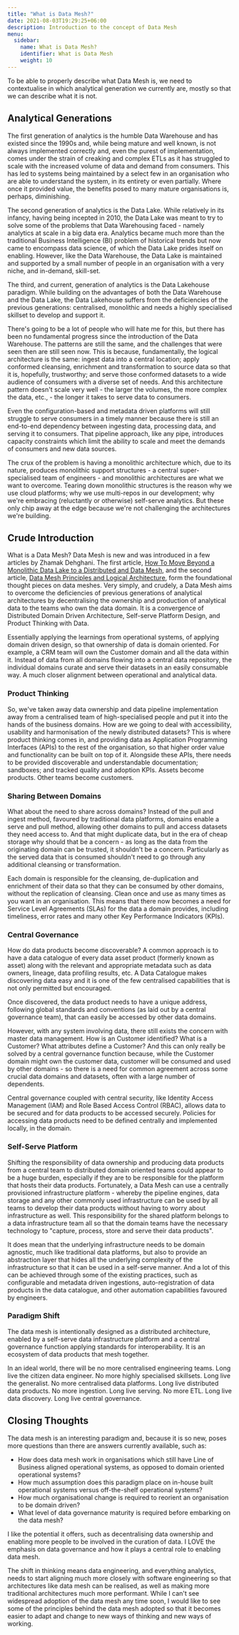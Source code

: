 ```yaml
---
title: "What is Data Mesh?"
date: 2021-08-03T19:29:25+06:00
description: Introduction to the concept of Data Mesh
menu:
  sidebar:
    name: What is Data Mesh?
    identifier: What is Data Mesh
    weight: 10
---
```


To be able to properly describe what Data Mesh is, we need to contextualise in which analytical generation we currently are, mostly so that we can describe what it is not. 

## Analytical Generations

The first generation of analytics is the humble Data Warehouse and has existed since the 1990s and, while being mature and well known, is not always implemented correctly and, even the purest of implementation, comes under the strain of creaking and complex ETLs as it has struggled to scale with the increased volume of data and demand from consumers. This has led to systems being maintained by a select few in an organisation who are able to understand the system, in its entirety or even partially. Where once it provided value, the benefits posed to many mature organisations is, perhaps, diminishing. 

The second generation of analytics is the Data Lake. While relatively in its infancy, having being incepted in 2010, the Data Lake was meant to try to solve some of the problems that Data Warehousing faced - namely analytics at scale in a big data era. Analytics became much more than the traditional Business Intelligence (BI) problem of historical trends but now came to encompass data science, of which the Data Lake prides itself on enabling. However, like the Data Warehouse, the Data Lake is maintained and supported by a small number of people in an organisation with a very niche, and in-demand, skill-set. 

The third, and current, generation of analytics is the Data Lakehouse paradigm. While building on the advantages of both the Data Warehouse and the Data Lake, the Data Lakehouse suffers from the deficiencies of the previous generations: centralised, monolithic and needs a highly specialised skillset to develop and support it.

There's going to be a lot of people who will hate me for this, but there has been no fundamental progress since the introduction of the Data Warehouse. The patterns are still the same, and the challenges that were seen then are still seen now. This is because, fundamentally, the logical architecture is the same: ingest data into a central location; apply conformed cleansing, enrichment and transformation to source data so that it is, hopefully, trustworthy; and serve those conformed datasets to a wide audience of consumers with a diverse set of needs. And this architecture pattern doesn't scale very well - the larger the volumes, the more complex the data, etc., - the longer it takes to serve data to consumers.

Even the configuration-based and metadata driven platforms will still struggle to serve consumers in a timely manner because there is still an end-to-end dependency between ingesting data, processing data, and serving it to consumers. That pipeline approach, like any pipe, introduces capacity constraints which limit the ability to scale and meet the demands of consumers and new data sources. 

The crux of the problem is having a monolithic architecture which, due to its nature, produces monolithic support structures - a central super-specialised team of engineers - and monolithic architectures are what we want to overcome. Tearing down monolithic structures is the reason why we use cloud platforms; why we use multi-repos in our development; why we're embracing (reluctantly or otherwise) self-serve analytics. But these only chip away at the edge because we're not challenging the architectures we're building. 

## Crude Introduction

What is a Data Mesh? Data Mesh is new and was introduced in a few articles by Zhamak Dehghani. The first article, [How To Move Beyond a Monolithic Data Lake to a Distributed and Data Mesh](https://martinfowler.com/articles/data-monolith-to-mesh.html), and the second article, [Data Mesh Principles and Logical Architecture](https://martinfowler.com/articles/data-mesh-principles.html), form the foundational thought pieces on data meshes. Very simply, and crudely, a Data Mesh aims to overcome the deficiencies of previous generations of analytical architectures by decentralising the ownership and production of analytical data to the teams who own the data domain. It is a convergence of Distributed Domain Driven Architecture, Self-serve Platform Design, and Product Thinking with Data. 

Essentially applying the learnings from operational systems, of applying domain driven design, so that ownership of data is domain oriented. For example, a CRM team will own the Customer domain and all the data within it. Instead of data from all domains flowing into a central data repository, the individual domains curate and serve their datasets in an easily consumable way. A much closer alignment between operational and analytical data. 

### Product Thinking

So, we've taken away data ownership and data pipeline implementation away from a centralised team of high-specialised people and put it into the hands of the business domains. How are we going to deal with accessibility, usability and harmonisation of the newly distributed datasets? This is where product thinking comes in, and providing data as Application Programming Interfaces (APIs) to the rest of the organisation, so that higher order value and functionality can be built on top of it. Alongside these APIs, there needs to be provided discoverable and understandable documentation; sandboxes; and tracked quality and adoption KPIs. Assets become products. Other teams become customers. 

### Sharing Between Domains

What about the need to share across domains? Instead of the pull and ingest method, favoured by traditional data platforms, domains enable a serve and pull method, allowing other domains to pull and access datasets they need access to. And that might duplicate data, but in the era of cheap storage why should that be a concern - as long as the data from the originating domain can be trusted, it shouldn't be a concern. Particularly as the served data that is consumed shouldn't need to go through any additional cleansing or transformation. 

Each domain is responsible for the cleansing, de-duplication and enrichment of their data so that they can be consumed by other domains, without the replication of cleansing. Clean once and use as many times as you want in an organisation. This means that there now becomes a need for Service Level Agreements (SLAs) for the data a domain provides, including timeliness, error rates and many other Key Performance Indicators (KPIs).

### Central Governance

How do data products become discoverable? A common approach is to have a data catalogue of every data asset product (formerly known as asset) along with the relevant and appropriate metadata such as data owners, lineage, data profiling results, etc. A Data Catalogue makes discovering data easy and it is one of the few centralised capabilities that is not only permitted but encouraged.

Once discovered, the data product needs to have a unique address, following global standards and conventions (as laid out by a central governance team), that can easily be accessed by other data domains. 

However, with any system involving data, there still exists the concern with master data management. How is an Customer identified? What is a Customer? What attributes define a Customer? And this can only really be solved by a central governance function because, while the Customer domain might own the customer data, customer will be consumed and used by other domains - so there is a need for common agreement across some crucial data domains and datasets, often with a large number of dependents.

Central governance coupled with central security, like Identity Access Management (IAM) and Role Based Access Control (RBAC), allows data to be secured and for data products to be accessed securely. Policies for accessing data products need to be defined centrally and implemented locally, in the domain.

### Self-Serve Platform

Shifting the responsibility of data ownership and producing data products from a central team to distributed domain oriented teams could appear to be a huge burden, especially if they are to be responsible for the platform that hosts their data products. Fortunately, a Data Mesh can use a centrally provisioned infrastructure platform - whereby the pipeline engines, data storage and any other commonly used infrastructure can be used by all teams to develop their data products without having to worry about infrastructure as well. This responsibility for the shared platform belongs to a data infrastructure team all so that the domain teams have the necessary technology to "capture, process, store and serve their data products". 

It does mean that the underlying infrastructure needs to be domain agnostic, much like traditional data platforms, but also to provide an abstraction layer that hides all the underlying complexity of the infrastructure so that it can be used in a self-serve manner. And a lot of this can be achieved through some of the existing practices, such as configurable and metadata driven ingestions, auto-registration of data products in the data catalogue, and other automation capabilities favoured by engineers. 

### Paradigm Shift

The data mesh is intentionally designed as a distributed architecture, enabled by a self-serve data infrastructure platform and a central governance function applying standards for interoperability. It is an ecosystem of data products that mesh together. 

In an ideal world, there will be no more centralised engineering teams. Long live the citizen data engineer. No more highly specialised skillsets. Long live the generalist. No more centralised data platforms. Long live distributed data products. No more ingestion. Long live serving. No more ETL. Long live data discovery. Long live central governance. 

## Closing Thoughts

The data mesh is an interesting paradigm and, because it is so new, poses more questions than there are answers currently available, such as: 

- How does data mesh work in organisations which still have Line of Business aligned operational systems, as opposed to domain oriented operational systems?
- How much assumption does this paradigm place on in-house built operational systems versus off-the-shelf operational systems?
- How much organisational change is required to reorient an organisation to be domain driven? 
- What level of data governance maturity is required before embarking on the data mesh?

I like the potential it offers, such as decentralising data ownership and enabling more people to be involved in the curation of data. I LOVE the emphasis on data governance and how it plays a central role to enabling data mesh. 

The shift in thinking means data engineering, and everything analytics, needs to start aligning much more closely with software engineering so that architectures like data mesh can be realised, as well as making more traditional architectures much more performant. While I can't see widespread adoption of the data mesh any time soon, I would like to see some of the principles behind the data mesh adopted so that it becomes easier to adapt and change to new ways of thinking and new ways of working. 
